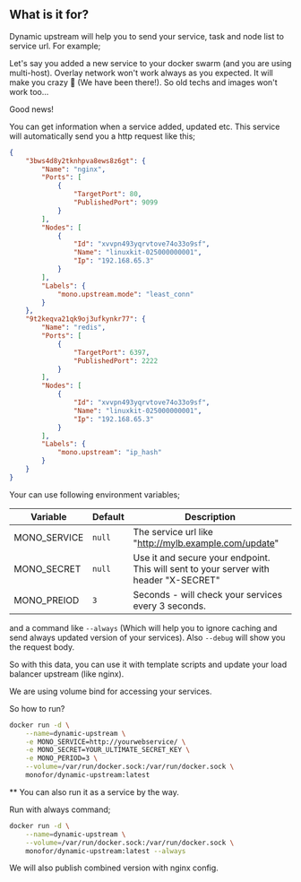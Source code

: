 ## What is it for?

Dynamic upstream will help you to send your service, task and node list to service url. For example;

Let's say you added a new service to your docker swarm (and you are using multi-host). Overlay network won't work always as you expected. It will make you crazy 🙂 (We have been there!). So old techs and images won't work too... 

Good news!

You can get information when a service added, updated etc. This service will automatically send you a http request like this;

```json
{
    "3bws4d8y2tknhpva8ews8z6gt": {
        "Name": "nginx",
        "Ports": [
            {
                "TargetPort": 80,
                "PublishedPort": 9099
            }
        ],
        "Nodes": [
            {
                "Id": "xvvpn493yqrvtove74o33o9sf",
                "Name": "linuxkit-025000000001",
                "Ip": "192.168.65.3"
            }
        ],
        "Labels": {
            "mono.upstream.mode": "least_conn"
        }
    },
    "9t2keqva21qk9oj3ufkynkr77": {
        "Name": "redis",
        "Ports": [
            {
                "TargetPort": 6397,
                "PublishedPort": 2222
            }
        ],
        "Nodes": [
            {
                "Id": "xvvpn493yqrvtove74o33o9sf",
                "Name": "linuxkit-025000000001",
                "Ip": "192.168.65.3"
            }
        ],
        "Labels": {
            "mono.upstream": "ip_hash"
        }
    }
}
```

Your can use following environment variables;

|Variable|Default|Description|
|---|---|---|
|MONO_SERVICE|`null`|The service url like "http://mylb.example.com/update"|
|MONO_SECRET|`null`|Use it and secure your endpoint. This will sent to your server with header "X-SECRET"|
|MONO_PREIOD|`3`|Seconds - will check your services every 3 seconds.|

and a command like `--always` (Which will help you to ignore caching and send always updated version of your services). Also `--debug` will show you the request body.

So with this data, you can use it with template scripts and update your load balancer upstream (like nginx).

We are using volume bind for accessing your services.

So how to run?

```sh
docker run -d \
    --name=dynamic-upstream \
    -e MONO_SERVICE=http://yourwebservice/ \
    -e MONO_SECRET=YOUR_ULTIMATE_SECRET_KEY \
    -e MONO_PERIOD=3 \
    --volume=/var/run/docker.sock:/var/run/docker.sock \
    monofor/dynamic-upstream:latest
```

** You can also run it as a service by the way.

Run with always command;

```sh
docker run -d \
    --name=dynamic-upstream \
    --volume=/var/run/docker.sock:/var/run/docker.sock \
    monofor/dynamic-upstream:latest --always
```

We will also publish combined version with nginx config.